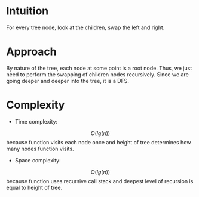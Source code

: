 # Intuition
<!-- Describe your first thoughts on how to solve this problem. -->
For every tree node, look at the children, swap the left and right.

# Approach
<!-- Describe your approach to solving the problem. -->
By nature of the tree, each node at some point is a root node. Thus, we just need to perform the swapping of children nodes recursively. Since we are going deeper and deeper into the tree, it is a DFS.

# Complexity
- Time complexity:
<!-- Add your time complexity here, e.g. $$O(n)$$ -->
$$O(lg(n))$$ because function visits each node once and height of tree determines how many nodes function visits.

- Space complexity:
<!-- Add your space complexity here, e.g. $$O(n)$$ -->
$$O(lg(n))$$ because function uses recursive call stack and deepest level of recursion is equal to height of tree.